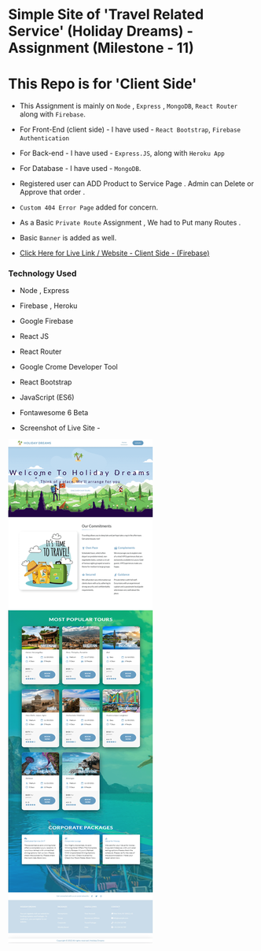 # Simple Site of 'Travel Related Service' (Holiday Dreams) - Assignment (Milestone - 11)
# This Repo is for 'Client Side'

* This Assignment is mainly on `Node` , `Express` , `MongoDB`, `React Router` along with `Firebase`.

* For Front-End (client side) - I have used - `React Bootstrap`, `Firebase Authentication`

* For Back-end - I have used - `Express.JS`, along with `Heroku App`

* For Database - I have used - `MongoDB`.

* Registered user can ADD Product to Service Page . Admin can Delete or Approve that order .

* `Custom 404 Error Page` added for concern.

* As a Basic `Private Route` Assignment , We had to Put many Routes .

* Basic `Banner` is added as well. 

* [Click Here for Live Link / Website - Client Side - (Firebase)](https://holiday-dreams.web.app/)


### Technology Used

* Node , Express
* Firebase , Heroku
* Google Firebase
* React JS
* React Router
* Google Crome Developer Tool
* React Bootstrap
* JavaScript (ES6)
* Fontawesome 6 Beta

* Screenshot of Live Site -

![alt text](public/demo.png)
